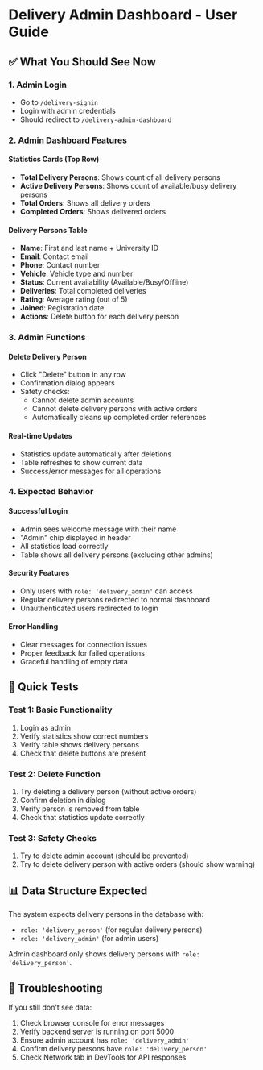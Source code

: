 # Delivery Admin Dashboard - User Guide

## ✅ What You Should See Now

### 1. Admin Login
- Go to `/delivery-signin`
- Login with admin credentials
- Should redirect to `/delivery-admin-dashboard`

### 2. Admin Dashboard Features

#### Statistics Cards (Top Row)
- **Total Delivery Persons**: Shows count of all delivery persons
- **Active Delivery Persons**: Shows count of available/busy delivery persons
- **Total Orders**: Shows all delivery orders
- **Completed Orders**: Shows delivered orders

#### Delivery Persons Table
- **Name**: First and last name + University ID
- **Email**: Contact email
- **Phone**: Contact number
- **Vehicle**: Vehicle type and number
- **Status**: Current availability (Available/Busy/Offline)
- **Deliveries**: Total completed deliveries
- **Rating**: Average rating (out of 5)
- **Joined**: Registration date
- **Actions**: Delete button for each delivery person

### 3. Admin Functions

#### Delete Delivery Person
- Click "Delete" button in any row
- Confirmation dialog appears
- Safety checks:
  - Cannot delete admin accounts
  - Cannot delete delivery persons with active orders
  - Automatically cleans up completed order references

#### Real-time Updates
- Statistics update automatically after deletions
- Table refreshes to show current data
- Success/error messages for all operations

### 4. Expected Behavior

#### Successful Login
- Admin sees welcome message with their name
- "Admin" chip displayed in header
- All statistics load correctly
- Table shows all delivery persons (excluding other admins)

#### Security Features
- Only users with `role: 'delivery_admin'` can access
- Regular delivery persons redirected to normal dashboard
- Unauthenticated users redirected to login

#### Error Handling
- Clear messages for connection issues
- Proper feedback for failed operations
- Graceful handling of empty data

## 🔧 Quick Tests

### Test 1: Basic Functionality
1. Login as admin
2. Verify statistics show correct numbers
3. Verify table shows delivery persons
4. Check that delete buttons are present

### Test 2: Delete Function
1. Try deleting a delivery person (without active orders)
2. Confirm deletion in dialog
3. Verify person is removed from table
4. Check that statistics update correctly

### Test 3: Safety Checks
1. Try to delete admin account (should be prevented)
2. Try to delete delivery person with active orders (should show warning)

## 📊 Data Structure Expected

The system expects delivery persons in the database with:
- `role: 'delivery_person'` (for regular delivery persons)
- `role: 'delivery_admin'` (for admin users)

Admin dashboard only shows delivery persons with `role: 'delivery_person'`.

## 🚨 Troubleshooting

If you still don't see data:
1. Check browser console for error messages
2. Verify backend server is running on port 5000
3. Ensure admin account has `role: 'delivery_admin'`
4. Confirm delivery persons have `role: 'delivery_person'`
5. Check Network tab in DevTools for API responses